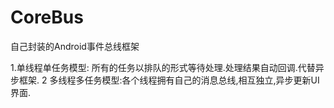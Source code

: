 CoreBus
=======

自己封装的Android事件总线框架

  1.单线程单任务模型:
    所有的任务以排队的形式等待处理.处理结果自动回调.代替异步框架.
  2 多线程多任务模型:各个线程拥有自己的消息总线,相互独立,异步更新UI界面.
